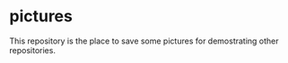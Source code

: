 # pictures

This repository is the place to save some pictures for demostrating other repositories.

